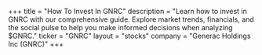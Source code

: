 +++
title = "How To Invest In GNRC"
description = "Learn how to invest in GNRC with our comprehensive guide. Explore market trends, financials, and the social pulse to help you make informed decisions when analyzing $GNRC."
ticker = "GNRC"
layout = "stocks"
company = "Generac Holdings Inc (GNRC)"
+++

